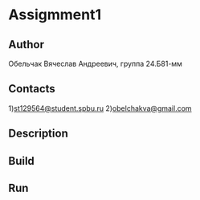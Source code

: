 # Assigmment1
## Author
Обельчак Вячеслав Андреевич, группа 24.Б81-мм
## Contacts
1)st129564@student.spbu.ru    2)obelchakva@gmail.com
## Description

## Build

## Run

